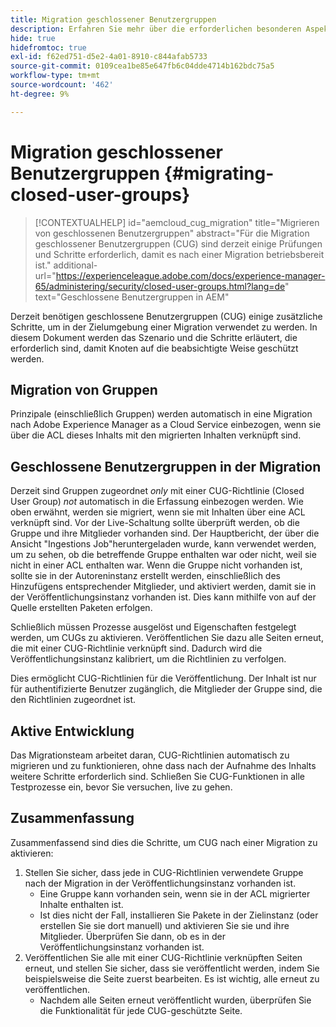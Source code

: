 ```yaml
---
title: Migration geschlossener Benutzergruppen
description: Erfahren Sie mehr über die erforderlichen besonderen Aspekte, um geschlossene Benutzergruppen nach der Migration von Inhalten zu Adobe Experience Manager as a Cloud Service zu aktivieren.
hide: true
hidefromtoc: true
exl-id: f62ed751-d5e2-4a01-8910-c844afab5733
source-git-commit: 0109cea1be85e647fb6c04dde4714b162bdc75a5
workflow-type: tm+mt
source-wordcount: '462'
ht-degree: 9%

---
```


# Migration geschlossener Benutzergruppen {#migrating-closed-user-groups}

>[!CONTEXTUALHELP]
>id="aemcloud_cug_migration"
>title="Migrieren von geschlossenen Benutzergruppen"
>abstract="Für die Migration geschlossener Benutzergruppen (CUG) sind derzeit einige Prüfungen und Schritte erforderlich, damit es nach einer Migration betriebsbereit ist."
>additional-url="https://experienceleague.adobe.com/docs/experience-manager-65/administering/security/closed-user-groups.html?lang=de" text="Geschlossene Benutzergruppen in AEM"

Derzeit benötigen geschlossene Benutzergruppen (CUG) einige zusätzliche Schritte, um in der Zielumgebung einer Migration verwendet zu werden. In diesem Dokument werden das Szenario und die Schritte erläutert, die erforderlich sind, damit Knoten auf die beabsichtigte Weise geschützt werden.

## Migration von Gruppen

Prinzipale (einschließlich Gruppen) werden automatisch in eine Migration nach Adobe Experience Manager as a Cloud Service einbezogen, wenn sie über die ACL dieses Inhalts mit den migrierten Inhalten verknüpft sind.

## Geschlossene Benutzergruppen in der Migration

Derzeit sind Gruppen zugeordnet *only* mit einer CUG-Richtlinie (Closed User Group) *not* automatisch in die Erfassung einbezogen werden. Wie oben erwähnt, werden sie migriert, wenn sie mit Inhalten über eine ACL verknüpft sind. Vor der Live-Schaltung sollte überprüft werden, ob die Gruppe und ihre Mitglieder vorhanden sind. Der Hauptbericht, der über die Ansicht &quot;Ingestions Job&quot;heruntergeladen wurde, kann verwendet werden, um zu sehen, ob die betreffende Gruppe enthalten war oder nicht, weil sie nicht in einer ACL enthalten war. Wenn die Gruppe nicht vorhanden ist, sollte sie in der Autoreninstanz erstellt werden, einschließlich des Hinzufügens entsprechender Mitglieder, und aktiviert werden, damit sie in der Veröffentlichungsinstanz vorhanden ist. Dies kann mithilfe von auf der Quelle erstellten Paketen erfolgen.

Schließlich müssen Prozesse ausgelöst und Eigenschaften festgelegt werden, um CUGs zu aktivieren. Veröffentlichen Sie dazu alle Seiten erneut, die mit einer CUG-Richtlinie verknüpft sind. Dadurch wird die Veröffentlichungsinstanz kalibriert, um die Richtlinien zu verfolgen.

Dies ermöglicht CUG-Richtlinien für die Veröffentlichung. Der Inhalt ist nur für authentifizierte Benutzer zugänglich, die Mitglieder der Gruppe sind, die den Richtlinien zugeordnet ist.

## Aktive Entwicklung

Das Migrationsteam arbeitet daran, CUG-Richtlinien automatisch zu migrieren und zu funktionieren, ohne dass nach der Aufnahme des Inhalts weitere Schritte erforderlich sind.
Schließen Sie CUG-Funktionen in alle Testprozesse ein, bevor Sie versuchen, live zu gehen.

## Zusammenfassung

Zusammenfassend sind dies die Schritte, um CUG nach einer Migration zu aktivieren:

1. Stellen Sie sicher, dass jede in CUG-Richtlinien verwendete Gruppe nach der Migration in der Veröffentlichungsinstanz vorhanden ist.
   - Eine Gruppe kann vorhanden sein, wenn sie in der ACL migrierter Inhalte enthalten ist.
   - Ist dies nicht der Fall, installieren Sie Pakete in der Zielinstanz (oder erstellen Sie sie dort manuell) und aktivieren Sie sie und ihre Mitglieder. Überprüfen Sie dann, ob es in der Veröffentlichungsinstanz vorhanden ist.
1. Veröffentlichen Sie alle mit einer CUG-Richtlinie verknüpften Seiten erneut, und stellen Sie sicher, dass sie veröffentlicht werden, indem Sie beispielsweise die Seite zuerst bearbeiten. Es ist wichtig, alle erneut zu veröffentlichen.
   - Nachdem alle Seiten erneut veröffentlicht wurden, überprüfen Sie die Funktionalität für jede CUG-geschützte Seite.
